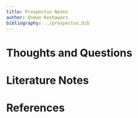 ```yaml
---
title: Prospectus Notes
author: Osman Keshawarz
bibliography: ../prospectus.bib
---
```


# Thoughts and Questions

# Literature Notes

# References
